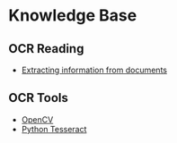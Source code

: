 # Knowledge Base

## OCR Reading
- [Extracting information from documents](https://dida.do/blog/extracting-information-from-documents)

## OCR Tools
- [OpenCV](https://opencv.org/)
- [Python Tesseract](https://github.com/madmaze/pytesseract)